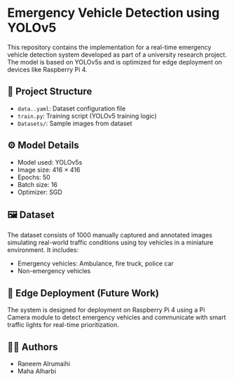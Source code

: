 # Emergency Vehicle Detection using YOLOv5

This repository contains the implementation for a real-time emergency vehicle detection system developed as part of a university research project. The model is based on YOLOv5s and is optimized for edge deployment on devices like Raspberry Pi 4.

## 📂 Project Structure
- `data..yaml`: Dataset configuration file
- `train.py`: Training script (YOLOv5 training logic)
- `Datasets/`: Sample images from dataset

## ⚙️ Model Details
- Model used: YOLOv5s
- Image size: 416 × 416
- Epochs: 50
- Batch size: 16
- Optimizer: SGD

## 🖼️ Dataset
The dataset consists of 1000 manually captured and annotated images simulating real-world traffic conditions using toy vehicles in a miniature environment. It includes:
- Emergency vehicles: Ambulance, fire truck, police car
- Non-emergency vehicles

## 🚀 Edge Deployment (Future Work)
The system is designed for deployment on Raspberry Pi 4 using a Pi Camera module to detect emergency vehicles and communicate with smart traffic lights for real-time prioritization.

## 👩‍💻 Authors
- Raneem Alrumaihi  
- Maha Alharbi   
